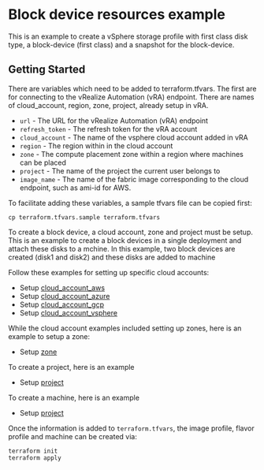 # Block device resources example

This is an example to create a vSphere storage profile with first class disk type, a block-device (first class) and a snapshot for the block-device.

## Getting Started

There are variables which need to be added to terraform.tfvars. The first are for connecting to the vRealize Automation (vRA) endpoint. There are names of cloud_account, region, zone, project, already setup in vRA.

* `url` - The URL for the vRealize Automation (vRA) endpoint
* `refresh_token` - The refresh token for the vRA account
* `cloud_account` - The name of the vsphere cloud account added in vRA
* `region` - The region within in the cloud account
* `zone` - The compute placement zone within a region where machines can be placed
* `project` - The name of the project the current user belongs to
* `image_name` - The name of the fabric image corresponding to the cloud endpoint, such as ami-id for AWS.

To facilitate adding these variables, a sample tfvars file can be copied first:
```shell
cp terraform.tfvars.sample terraform.tfvars
```

To create a block device, a cloud account, zone and project must be setup. This is an example to create a block devices in a single deployment and attach these disks to a mchine. In this example, two block devices are created (disk1 and disk2) and these disks are added to machine

Follow these examples for setting up specific cloud accounts:

* Setup [cloud\_account\_aws](../cloud_account_aws/README.md)
* Setup [cloud\_account\_azure](../cloud_account_azure/README.md)
* Setup [cloud\_account\_gcp](../cloud_account_gcp/README.md)
* Setup [cloud\_account\_vsphere](../cloud_account_vsphere/README.md)

While the cloud account examples included setting up zones, here is an example
to setup a zone:

* Setup [zone](../zone/README.md)

To create a project, here is an example

* Setup [project](../project/README.md)

To create a machine, here is an example

* Setup [project](../machine/README.md)


Once the information is added to `terraform.tfvars`, the image profile, flavor profile and machine can be created via:

```shell
terraform init
terraform apply
```
